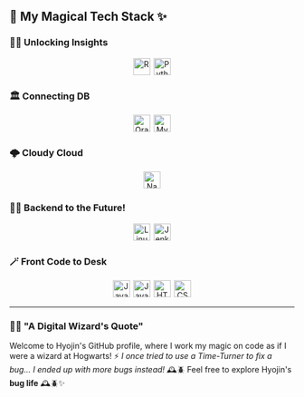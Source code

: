 ## 🔮 **My Magical Tech Stack** ✨
### 🧙‍♂️ Unlocking Insights
<div align="center">
  <img src="https://img.shields.io/badge/r-%23276DC3.svg?style=for-the-badge&logo=r&logoColor=white" alt="R" style="height: 30px; margin: 1px;">
  <img src="https://img.shields.io/badge/python-3670A0?style=for-the-badge&logo=python&logoColor=ffdd54" alt="Python" style="height: 30px; margin: 1px;">
</div>

### 🏛️ Connecting DB
<div align="center">
  <img src="https://img.shields.io/badge/Oracle-F80000?style=for-the-badge&logo=oracle&logoColor=white" alt="Oracle" style="height: 30px; margin: 1px;">
  <img src="https://img.shields.io/badge/mysql-%2300f.svg?style=for-the-badge&logo=mysql&logoColor=white" alt="MySQL" style="height: 30px; margin: 1px;">
</div>

### 🌩️ Cloudy Cloud
<div align="center">
  <img src="https://img.shields.io/badge/Naver%20Cloud-03C75A.svg?style=for-the-badge&logo=naver&logoColor=white" alt="Naver Cloud" style="height: 30px; margin: 1px;">
</div>

### 🧙‍♂️ Backend to the Future!
<div align="center">
  <img src="https://img.shields.io/badge/Linux-FCC624.svg?style=for-the-badge&logo=linux&logoColor=black" alt="Linux" style="height: 30px; margin: 1px;">
  <img src="https://img.shields.io/badge/Jenkins-D24939.svg?style=for-the-badge&logo=jenkins&logoColor=white" alt="Jenkins" style="height: 30px; margin: 1px;">
</div>

### 🪄 Front Code to Desk
<div align="center">
  <img src="https://img.shields.io/badge/java-%23ED8B00.svg?style=for-the-badge&logo=openjdk&logoColor=white" alt="Java" style="height: 30px; margin: 1px;">
  <img src="https://img.shields.io/badge/javascript-%23323330.svg?style=for-the-badge&logo=javascript&logoColor=%23F7DF1E" alt="JavaScript" style="height: 30px; margin: 1px;">
  <img src="https://img.shields.io/badge/html5-%23E34F26.svg?style=for-the-badge&logo=html5&logoColor=white" alt="HTML5" style="height: 30px; margin: 1px;">
  <img src="https://img.shields.io/badge/css3-%231572B6.svg?style=for-the-badge&logo=css3&logoColor=white" alt="CSS3" style="height: 30px; margin: 1px;">
</div>

---

### 🧙‍♂️ "A Digital Wizard's Quote"

Welcome to Hyojin's GitHub profile, where I work my magic on code as if I were a wizard at Hogwarts! ⚡️
*I once tried to use a Time-Turner to fix a bug... I ended up with more bugs instead!* 🕰️🪲
Feel free to explore Hyojin's **bug life** 🕰️🪲✨
